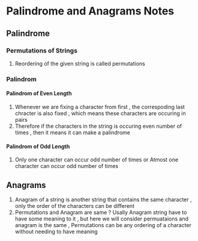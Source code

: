 # Palindrome and Anagrams Notes

## Palindrome

### Permutations of Strings

1. Reordering of the given string is called permutations

### Palindrom

#### Palindrom of Even Length

1. Whenever we are fixing a character from first , the correspoding last chracter is also fixed , which means these characters are
   occuring in pairs
2. Therefore if the characters in the string is occuring even number of times , then it means it can make a palindrome

#### Palindrom of Odd Length

1. Only one character can occur odd number of times or Atmost one character can occur odd number of times

## Anagrams

1. Anagram of a string is another string that contains the same character , only the order of the characters can be different
2. Permutations and Anagram are same ? Usally Anagram string have to have some meaning to it , but here we will consider permuataions and anagram is the same , Permutations can be any ordering of a character without needing to have meaning
